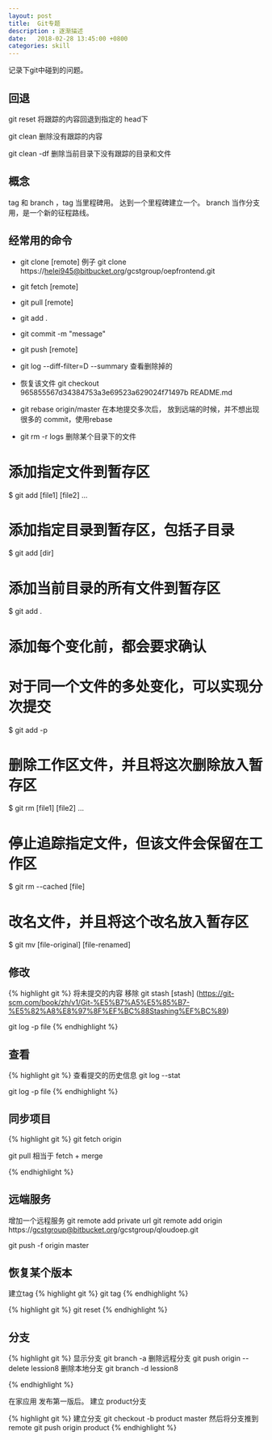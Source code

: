 ```yaml
---
layout: post
title:  Git专题
description : 逐渐描述
date:   2018-02-28 13:45:00 +0800
categories: skill
---
```

记录下git中碰到的问题。

## 回退

git reset 将跟踪的内容回退到指定的 head下

git clean 删除没有跟踪的内容

git clean -df 删除当前目录下没有跟踪的目录和文件

## 概念

tag 和 branch ，tag 当里程碑用。 达到一个里程碑建立一个。
branch 当作分支用，是一个新的征程路线。

## 经常用的命令
- git clone [remote]
例子 git clone https://helei945@bitbucket.org/gcstgroup/oepfrontend.git
- git fetch [remote]
- git pull [remote]
- git add .
- git commit -m "message"
- git push [remote]

- git log --diff-filter=D --summary 查看删除掉的
- 恢复该文件 git checkout 965855567d34384753a3e69523a629024f71497b README.md

- git rebase origin/master  在本地提交多次后， 放到远端的时候，并不想出现很多的 commit，使用rebase
- git rm -r logs 删除某个目录下的文件

# 添加指定文件到暂存区
$ git add [file1] [file2] ...

# 添加指定目录到暂存区，包括子目录
$ git add [dir]

# 添加当前目录的所有文件到暂存区
$ git add .

# 添加每个变化前，都会要求确认
# 对于同一个文件的多处变化，可以实现分次提交
$ git add -p

# 删除工作区文件，并且将这次删除放入暂存区
$ git rm [file1] [file2] ...

# 停止追踪指定文件，但该文件会保留在工作区
$ git rm --cached [file]

# 改名文件，并且将这个改名放入暂存区
$ git mv [file-original] [file-renamed]

## 修改

{% highlight git %}
将未提交的内容 移除
git stash [stash] (https://git-scm.com/book/zh/v1/Git-%E5%B7%A5%E5%85%B7-%E5%82%A8%E8%97%8F%EF%BC%88Stashing%EF%BC%89)


git log -p file
{% endhighlight %}



## 查看

{% highlight git %}
查看提交的历史信息
git log --stat


git log -p file
{% endhighlight %}


## 同步项目

{% highlight git %}
git fetch origin

git pull 相当于 fetch + merge


{% endhighlight %}



## 远端服务

增加一个远程服务
git remote add private url
git remote add origin https://gcstgroup@bitbucket.org/gcstgroup/qloudoep.git

git push -f origin master

## 恢复某个版本

建立tag
{% highlight git %}
git tag
{% endhighlight %}

{% highlight git %}
git reset
{% endhighlight %}

## 分支
{% highlight git %}
显示分支
git branch -a
删除远程分支
git push origin --delete lession8
删除本地分支
git branch -d lession8

{% endhighlight %}



在家应用 发布第一版后。 建立 product分支

{% highlight git %}
建立分支
git checkout -b product master
然后将分支推到 remote
git push origin product
{% endhighlight %}

